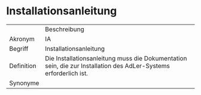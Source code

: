 # Installationsanleitung




<table>
    <tr>
        <td></td>
        <td>Beschreibung</td>
    </tr>
    <tr>
        <td>Akronym</td>
        <td>IA</td>
    </tr>
    <tr>
        <td>Begriff</td>
        <td>Installationsanleitung</td>
    </tr>
    <tr>
        <td>Definition</td>
        <td>Die Installationsanleitung muss die Dokumentation sein, 
            die zur Installation des AdLer-Systems erforderlich ist.</td>
    </tr>
   <tr>
        <td>Synonyme</td>
        <td></td>
    </tr>
</table>
